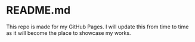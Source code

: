 # README.md

This repo is made for my GitHub Pages. I will update this from time to time as it will become the place to showcase my works.